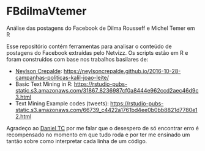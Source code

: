 # FBdilmaVtemer
Análise das postagens do Facebook de Dilma Rousseff e Michel Temer em R

Esse repositório contém ferramentas para analisar o conteúdo de postagens do Facebook extraídas pelo Netvizz.
Os scripts estão em R e foram construídos com base nos trabalhos basilares de:
- <a href="https://github.com/neylsoncrepalde">Neylson Crepalde</a>: https://neylsoncrepalde.github.io/2016-10-28-campanhas-politicas-kalil-joao-leite/
- Basic Text Mining in R: https://rstudio-pubs-static.s3.amazonaws.com/31867_8236987cf0a8444e962ccd2aec46d9c3.html
- Text Mining Example codes (tweets): https://rstudio-pubs-static.s3.amazonaws.com/66739_c4422a1761bd4ee0b0bb8821d7780e12.html

Agradeço ao <a href="https://github.com/danieltc">Daniel TC</a> por me falar que o desespero de só encontrar erro é recompensado no momento em que tudo roda e por ter me ensinado um tantão sobre como interpretar cada linha de um código.
